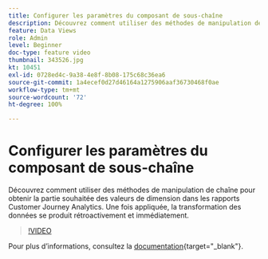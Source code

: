 ```yaml
---
title: Configurer les paramètres du composant de sous-chaîne
description: Découvrez comment utiliser des méthodes de manipulation de chaîne pour obtenir la partie souhaitée des valeurs de dimension dans les rapports Customer Journey Analytics. Une fois appliquée, la transformation des données se produit rétroactivement et immédiatement.
feature: Data Views
role: Admin
level: Beginner
doc-type: feature video
thumbnail: 343526.jpg
kt: 10451
exl-id: 0728ed4c-9a38-4e8f-8b08-175c68c36ea6
source-git-commit: 1a4ecef0d27d46164a1275906aaf36730468f0ae
workflow-type: tm+mt
source-wordcount: '72'
ht-degree: 100%

---
```


# Configurer les paramètres du composant de sous-chaîne

Découvrez comment utiliser des méthodes de manipulation de chaîne pour obtenir la partie souhaitée des valeurs de dimension dans les rapports Customer Journey Analytics. Une fois appliquée, la transformation des données se produit rétroactivement et immédiatement.

>[!VIDEO](https://video.tv.adobe.com/v/343526/?quality=12&learn=on)

Pour plus dʼinformations, consultez la [documentation](https://experienceleague.adobe.com/docs/analytics-platform/using/cja-dataviews/component-settings/substring.html?lang=fr){target="_blank"}.
